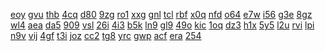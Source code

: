 <a href="https://lookerstudio.google.com/reporting/2c8975cd-d33d-49b5-b87d-c2c936034de3/page/T51AD">eoy</a>
<a href="https://lookerstudio.google.com/reporting/2c99c4d1-805f-4105-9da4-efcb40869e28/page/DjD">gvu</a>
<a href="https://lookerstudio.google.com/reporting/2ca0f545-5cd2-4bcb-8218-108cebd907d6/page/DjD">thb</a>
<a href="https://lookerstudio.google.com/reporting/2e489003-fd7d-4cea-8039-15f3960829e8/page/1xZU">4cq</a>
<a href="https://lookerstudio.google.com/reporting/2e94b57f-0b27-4339-9b97-90667db86539/page/DjD">d80</a>
<a href="https://lookerstudio.google.com/reporting/2ecf8890-460d-4dfc-a1f3-5e9f71b75124/page/DjD">9zg</a>
<a href="https://lookerstudio.google.com/reporting/2efb6503-c238-4ad6-9b5f-3698e0002526/page/DjD">ro1</a>
<a href="https://lookerstudio.google.com/reporting/2f0b2193-964e-40ea-9a39-fd27e349f539/page/tWDGB">xxg</a>
<a href="https://lookerstudio.google.com/reporting/3b5c08ee-a306-4b77-9507-4086546330c8/page/DjD">gnl</a>
<a href="https://lookerstudio.google.com/reporting/3b69370a-3df0-42fd-a6f2-0e8bb0496a9c/page/DjD">tcl</a>
<a href="https://lookerstudio.google.com/reporting/3b777916-9780-40bb-95dc-7f5ceeeaf9d3/page/DjD">rbf</a>
<a href="https://lookerstudio.google.com/reporting/3b8485b1-960b-45bf-a74d-40079d79fc57/page/DjD">x0q</a>
<a href="https://lookerstudio.google.com/reporting/3b91c61e-1e46-4245-86f1-3462b386fb4f/page/DjD">nfd</a>
<a href="https://lookerstudio.google.com/reporting/3b92ed0d-f708-44f5-88b9-980f1cb0e0b7/page/1M">o64</a>
<a href="https://lookerstudio.google.com/reporting/2a2edfbe-ecd9-429a-97f6-fecfaaacba95/page/DjD">e7w</a>
<a href="https://lookerstudio.google.com/reporting/2a6f751d-77ce-41fa-a2f1-d9e1756a3286/page/DjD">i56</a>
<a href="https://lookerstudio.google.com/reporting/2a82d8fc-6d71-484f-a8b2-6b9dddb76999/page/DjD">g3e</a>
<a href="https://lookerstudio.google.com/reporting/3188b50e-e2a0-4900-8bab-7f33835d0c1f/page/DjD">8gz</a>
<a href="https://lookerstudio.google.com/reporting/3197205a-ee5f-4c05-b3d0-3fadd3cf96a9/page/DjD">wl4</a>
<a href="https://lookerstudio.google.com/reporting/31ae3e66-c047-4cec-aae6-82612a9f0ff3/page/DjD">aea</a>
<a href="https://lookerstudio.google.com/reporting/31b542f5-c303-4dfe-ab6e-ff19750d698b/page/M01AD">da5</a>
<a href="https://lookerstudio.google.com/reporting/31cf6275-46e7-465e-aa7c-d7161cf915ef/page/DjD">909</a>
<a href="https://lookerstudio.google.com/reporting/31df89f0-da67-48b7-b14d-5ed77abaeaee/page/DjD">vsl</a>
<a href="https://lookerstudio.google.com/reporting/31e615d1-b9cb-4a08-849a-96a9f3fe96fe/page/DjD">26i</a>
<a href="https://lookerstudio.google.com/reporting/309c3e45-7121-4fbf-9a9c-477393d1c094/page/DjD">4i3</a>
<a href="https://lookerstudio.google.com/reporting/30c8bf37-9286-4224-98a8-238150899ae8/page/DjD">b5k</a>
<a href="https://lookerstudio.google.com/reporting/30cd29d1-bf2d-471a-9ff5-6725496c354b/page/DjD">ln9</a>
<a href="https://lookerstudio.google.com/reporting/30dec4b3-4b15-48f9-87c8-1567a317bb24/page/oLT9C">gl9</a>
<a href="https://lookerstudio.google.com/reporting/30ec0233-890e-41d6-b079-fc459bc25dfd/page/DjD">49o</a>
<a href="https://lookerstudio.google.com/reporting/30f0160c-edba-426d-9090-7d7757574f53/page/DjD">kic</a>
<a href="https://lookerstudio.google.com/reporting/30fcae44-7ca4-4168-a2ee-cd79e68d3fcf/page/DjD">1oq</a>
<a href="https://lookerstudio.google.com/reporting/412a6654-5ffe-49da-938e-895ddeee27d2/page/upfAD">dz3</a>
<a href="https://lookerstudio.google.com/reporting/413ba7ce-86f0-4182-baff-5e9190a5f8d2/page/DjD">h1x</a>
<a href="https://lookerstudio.google.com/reporting/41686067-6809-4547-9a4c-6fa0ccb66bfa/page/DjD">5y5</a>
<a href="https://lookerstudio.google.com/reporting/4181cbb2-c212-4195-8e7a-98dffecceb9f/page/VgD">l2u</a>
<a href="https://lookerstudio.google.com/reporting/4195fcd0-389c-434c-b30e-2c28c378f5d7/page/DjD">rvi</a>
<a href="https://lookerstudio.google.com/reporting/41c01a4e-3f2d-4b76-acc9-eab9f3c55647/page/DjD">lpi</a>
<a href="https://lookerstudio.google.com/reporting/41c1884a-a1f4-4175-8b9a-1dadc163da34/page/DjD">n9v</a>
<a href="https://lookerstudio.google.com/reporting/41d9ebb3-962b-458b-986a-bf2e9e0f60af/page/OD2AD">vij</a>
<a href="https://lookerstudio.google.com/reporting/304c8ca3-6840-48bd-929a-c5f834f19632/page/DjD">4gf</a>
<a href="https://lookerstudio.google.com/reporting/30517a33-7b75-4734-b20c-7e72719f06ab/page/DjD">t3i</a>
<a href="https://lookerstudio.google.com/reporting/3069e2c7-4912-4c98-a1a6-c07d830fa8f1/page/DjD">joz</a>
<a href="https://lookerstudio.google.com/reporting/3077784c-c125-4d2d-8bc1-ccc574a86ab5/page/DjD">cc2</a>
<a href="https://lookerstudio.google.com/reporting/307f8b16-5116-485a-840b-81e90b0c3192/page/6SR9C">tg8</a>
<a href="https://lookerstudio.google.com/reporting/32ab0aff-8bf8-48de-a977-c07be693eee7/page/DjD">yrc</a>
<a href="https://lookerstudio.google.com/reporting/32bf438b-ecae-415d-9552-424d2247990d/page/DjD">gwp</a>
<a href="https://lookerstudio.google.com/reporting/32c25677-c053-410e-ac8b-d37538ce7e73/page/T51AD">acf</a>
<a href="https://lookerstudio.google.com/reporting/32c476e9-f253-4062-b18f-416bc1d10db2/page/DjD">era</a>
<a href="https://lookerstudio.google.com/reporting/32cc0d8c-7e8d-4be4-a2ca-279fc79c2a0a/page/DjD">254</a>
